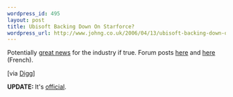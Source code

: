 ```yaml
--- 
wordpress_id: 495
layout: post
title: Ubisoft Backing Down On Starforce?
wordpress_url: http://www.johng.co.uk/2006/04/13/ubisoft-backing-down-on-starforce/
---
```

Potentially <a href="http://foogaming.com/2006/04/12/ubisoft-having-second-thoughts-on-starforce/">great news</a> for the industry if true. Forum posts <a href="http://forums.ubi.com/groupee/forums/a/tpc/f/1851065692/m/2661050234/r/5521023234#5521023234">here</a> and <a href="http://forums-fr.ubi.com/groupee/forums/a/tpc/f/7501009903/m/9071096924/r/7911042234#7911042234">here</a> (French).

[via <a href="http://digg.com/gaming/Ubisoft_Having_Second_Thoughts_on_Starforce_">Digg</a>]

<strong>UPDATE: </strong>It's <a href="http://www.gamespot.com/news/2006/04/13/news_6147655.html?part=rss&tag=gs_&subj=6147655">official</a>.
